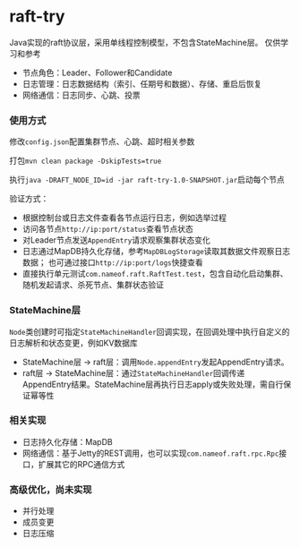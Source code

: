 # raft-try
Java实现的raft协议层，采用单线程控制模型，不包含StateMachine层。 仅供学习和参考
- 节点角色：Leader、Follower和Candidate
- 日志管理：日志数据结构（索引、任期号和数据）、存储、重启后恢复
- 网络通信：日志同步、心跳、投票

### 使用方式
修改`config.json`配置集群节点、心跳、超时相关参数

打包`mvn clean package -DskipTests=true`

执行`java -DRAFT_NODE_ID=id -jar raft-try-1.0-SNAPSHOT.jar`启动每个节点

验证方式：
- 根据控制台或日志文件查看各节点运行日志，例如选举过程
- 访问各节点`http://ip:port/status`查看节点状态
- 对Leader节点发送`AppendEntry`请求观察集群状态变化
- 日志通过MapDB持久化存储，参考`MapDBLogStorage`读取其数据文件观察日志数据； 也可通过接口`http://ip:port/logs`快捷查看
- 直接执行单元测试`com.nameof.raft.RaftTest.test`，包含自动化启动集群、随机发起请求、杀死节点、集群状态验证

### StateMachine层
`Node`类创建时可指定`StateMachineHandler`回调实现，在回调处理中执行自定义的日志解析和状态变更，例如KV数据库
- StateMachine层 -> raft层：调用`Node.appendEntry`发起AppendEntry请求。
- raft层 -> StateMachine层：通过`StateMachineHandler`回调传递AppendEntry结果。StateMachine层再执行日志apply或失败处理，需自行保证幂等性

### 相关实现
- 日志持久化存储：MapDB
- 网络通信：基于Jetty的REST调用，也可以实现`com.nameof.raft.rpc.Rpc`接口，扩展其它的RPC通信方式

### 高级优化，尚未实现
- 并行处理
- 成员变更
- 日志压缩